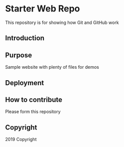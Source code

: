 # Starter Web Repo

This repository is for showing how Git and GitHub work

## Introduction

## Purpose

Sample website with plenty of files for demos

## Deployment

## How to contribute
Please form this repository

## Copyright

2019 Copyright
